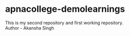 # apnacollege-demolearnings
This is my second repository and first working repository.
<br>
Author - Akansha Singh
